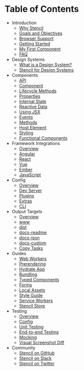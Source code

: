 # Table of Contents

* Introduction
  * [Why Stencil](introduction/why-stencil.md)
  * [Goals and Objectives](introduction/goals-and-objectives.md)
  * [Browser Support](introduction/browser-support.md)
  * [Getting Started](introduction/getting-started.md)
  * [My First Component](introduction/my-first-component.md)
  * [FAQ](introduction/faq.md)
* Design Systems
  * [What is a Design System?](design-systems/what-is-design-system.md)
  * [Stencil for Design Systems](design-systems/stencil-for-design-systems.md)
* Components
  * [API](components/api.md)
  * [Component](components/component.md)
  * [Lifecycle Methods](components/component-lifecycle.md)
  * [Properties](components/properties.md)
  * [Internal State](components/state.md)
  * [Reactive Data](components/reactive-data.md)
  * [Using JSX](components/templating-and-jsx.md)
  * [Events](components/events.md)
  * [Methods](components/methods.md)
  * [Host Element](components/host-element.md)
  * [Styling](components/styling.md)
  * [Functional Components](components/functional-components.md)
* Framework Integrations
  * [Overview](framework-integration/overview.md)
  * [Angular](framework-integration/angular.md)
  * [React](framework-integration/react.md)
  * [Vue](framework-integration/vue.md)
  * [Ember](framework-integration/ember.md)
  * [JavaScript](framework-integration/javascript.md)
* Config
  * [Overview](config/overview.md)
  * [Dev Server](config/dev-server.md)
  * [Plugins](config/plugins.md)
  * [Extras](config/extras.md)
  * [CLI](config/cli.md)
* Output Targets
  * [Overview](output-targets/overview.md)
  * [www](output-targets/www.md)
  * [dist](output-targets/dist.md)
  * [docs-readme](output-targets/docs-readme.md)
  * [docs-json](output-targets/docs-json.md)
  * [docs-custom](output-targets/docs-custom.md)
  * [Copy Tasks](output-targets/copy-tasks.md)
* Guides
  * [Web Workers](guides/workers.md)
  * [Prerendering](guides/prerendering.md)
  * [Hydrate App](guides/hydrate-app.md)
  * [Bundling](guides/module-bundling.md)
  * [Typed Components](guides/typed-components.md)
  * [Forms](guides/forms.md)
  * [Local Assets](guides/local-assets.md)
  * [Style Guide](guides/style-guide.md)
  * [Service Workers](guides/service-workers.md)
  * [Stencil Store](guides/store.md)
* Testing
  * [Overview](testing/overview.md)
  * [Config](testing/config.md)
  * [Unit Testing](testing/unit-testing.md)
  * [End-to-end Testing](testing/e2e-testing.md)
  * [Mocking](testing/mocking.md)
  * [Visual Screenshot Diff](testing/screenshot-visual-diff.md)
* Community
  * [Stencil on GitHub](https://github.com/ionic-team/stencil)
  * [Stencil on Slack](https://stencil-worldwide.herokuapp.com/)
  * [Stencil on Twitter](https://twitter.com/stenciljs)
